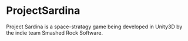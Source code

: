 ProjectSardina
==============
Project Sardina is a space-stratagy game being developed in Unity3D by the indie team Smashed Rock Software.


